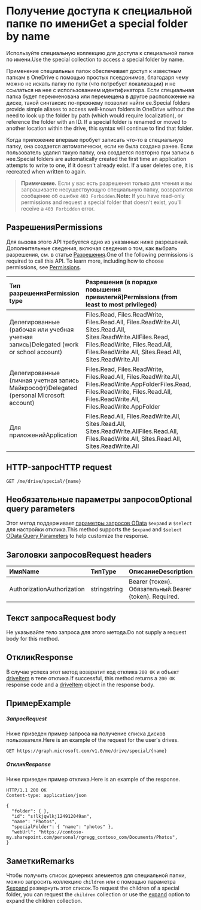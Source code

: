 # <a name="get-a-special-folder-by-name"></a><span data-ttu-id="bd932-101">Получение доступа к специальной папке по имени</span><span class="sxs-lookup"><span data-stu-id="bd932-101">Get a special folder by name</span></span>

<span data-ttu-id="bd932-102">Используйте специальную коллекцию для доступа к специальной папке по имени.</span><span class="sxs-lookup"><span data-stu-id="bd932-102">Use the special collection to access a special folder by name.</span></span>

<span data-ttu-id="bd932-p101">Применение специальных папок обеспечивает доступ к известным папкам в OneDrive с помощью простых псевдонимов, благодаря чему можно не искать папку по пути (что потребует локализации) и не ссылаться на нее с использованием идентификатора. Если специальная папка будет переименована или перемещена в другое расположение на диске, такой синтаксис по-прежнему позволит найти ее.</span><span class="sxs-lookup"><span data-stu-id="bd932-p101">Special folders provide simple aliases to access well-known folders in OneDrive without the need to look up the folder by path (which would require localization), or reference the folder with an ID. If a special folder is renamed or moved to another location within the drive, this syntax will continue to find that folder.</span></span>

<span data-ttu-id="bd932-p102">Когда приложение впервые пробует записать что-то в специальную папку, она создается автоматически, если не была создана ранее. Если пользователь удалил такую папку, она создается повторно при записи в нее.</span><span class="sxs-lookup"><span data-stu-id="bd932-p102">Special folders are automatically created the first time an application attempts to write to one, if it doesn't already exist. If a user deletes one, it is recreated when written to again.</span></span>

><span data-ttu-id="bd932-107">**Примечание.**  Если у вас есть разрешения только для чтения и вы запрашиваете несуществующую специальную папку, возвратится сообщение об ошибке `403 Forbidden`.</span><span class="sxs-lookup"><span data-stu-id="bd932-107">**Note:**  If you have read-only permissions and request a special folder that doesn't exist, you'll receive a `403 Forbidden` error.</span></span>

## <a name="permissions"></a><span data-ttu-id="bd932-108">Разрешения</span><span class="sxs-lookup"><span data-stu-id="bd932-108">Permissions</span></span>

<span data-ttu-id="bd932-p103">Для вызова этого API требуется одно из указанных ниже разрешений. Дополнительные сведения, включая сведения о том, как выбрать разрешения, см. в статье [Разрешения](../../../concepts/permissions_reference.md).</span><span class="sxs-lookup"><span data-stu-id="bd932-p103">One of the following permissions is required to call this API. To learn more, including how to choose permissions, see [Permissions](../../../concepts/permissions_reference.md).</span></span>

|<span data-ttu-id="bd932-111">Тип разрешения</span><span class="sxs-lookup"><span data-stu-id="bd932-111">Permission type</span></span>                        | <span data-ttu-id="bd932-112">Разрешения (в порядке повышения привилегий)</span><span class="sxs-lookup"><span data-stu-id="bd932-112">Permissions (from least to most privileged)</span></span>                                                           |
|:--------------------------------------|:------------------------------------------------------------------------------------------------------|
|<span data-ttu-id="bd932-113">Делегированные (рабочая или учебная учетная запись)</span><span class="sxs-lookup"><span data-stu-id="bd932-113">Delegated (work or school account)</span></span>     | <span data-ttu-id="bd932-114">Files.Read, Files.ReadWrite, Files.Read.All, Files.ReadWrite.All, Sites.Read.All, Sites.ReadWrite.All</span><span class="sxs-lookup"><span data-stu-id="bd932-114">Files.Read, Files.ReadWrite, Files.Read.All, Files.ReadWrite.All, Sites.Read.All, Sites.ReadWrite.All</span></span> |
|<span data-ttu-id="bd932-115">Делегированные (личная учетная запись Майкрософт)</span><span class="sxs-lookup"><span data-stu-id="bd932-115">Delegated (personal Microsoft account)</span></span> | <span data-ttu-id="bd932-116">Files.Read, Files.ReadWrite, Files.Read.All, Files.ReadWrite.All, Files.ReadWrite.AppFolder</span><span class="sxs-lookup"><span data-stu-id="bd932-116">Files.Read, Files.ReadWrite, Files.Read.All, Files.ReadWrite.All, Files.ReadWrite.AppFolder</span></span>           |
|<span data-ttu-id="bd932-117">Для приложений</span><span class="sxs-lookup"><span data-stu-id="bd932-117">Application</span></span>                            | <span data-ttu-id="bd932-118">Files.Read.All, Files.ReadWrite.All, Sites.Read.All, Sites.ReadWrite.All</span><span class="sxs-lookup"><span data-stu-id="bd932-118">Files.Read.All, Files.ReadWrite.All, Sites.Read.All, Sites.ReadWrite.All</span></span>                              |

## <a name="http-request"></a><span data-ttu-id="bd932-119">HTTP-запрос</span><span class="sxs-lookup"><span data-stu-id="bd932-119">HTTP request</span></span>

<!-- { "blockType": "ignored" } -->
```http
GET /me/drive/special/{name}
```
## <a name="optional-query-parameters"></a><span data-ttu-id="bd932-120">Необязательные параметры запросов</span><span class="sxs-lookup"><span data-stu-id="bd932-120">Optional query parameters</span></span>

<span data-ttu-id="bd932-121">Этот метод поддерживает [параметры запросов OData](../../../concepts/query_parameters.md) `$expand` и `$select` для настройки отклика.</span><span class="sxs-lookup"><span data-stu-id="bd932-121">This method supports the `$expand` and `$select` [OData Query Parameters](../../../concepts/query_parameters.md) to help customize the response.</span></span>

## <a name="request-headers"></a><span data-ttu-id="bd932-122">Заголовки запросов</span><span class="sxs-lookup"><span data-stu-id="bd932-122">Request headers</span></span>

| <span data-ttu-id="bd932-123">Имя</span><span class="sxs-lookup"><span data-stu-id="bd932-123">Name</span></span>          | <span data-ttu-id="bd932-124">Тип</span><span class="sxs-lookup"><span data-stu-id="bd932-124">Type</span></span>   | <span data-ttu-id="bd932-125">Описание</span><span class="sxs-lookup"><span data-stu-id="bd932-125">Description</span></span>               |
|:--------------|:-------|:--------------------------|
| <span data-ttu-id="bd932-126">Authorization</span><span class="sxs-lookup"><span data-stu-id="bd932-126">Authorization</span></span> | <span data-ttu-id="bd932-127">string</span><span class="sxs-lookup"><span data-stu-id="bd932-127">string</span></span> | <span data-ttu-id="bd932-p104">Bearer {токен}. Обязательный.</span><span class="sxs-lookup"><span data-stu-id="bd932-p104">Bearer {token}. Required.</span></span> |

## <a name="request-body"></a><span data-ttu-id="bd932-130">Текст запроса</span><span class="sxs-lookup"><span data-stu-id="bd932-130">Request body</span></span>

<span data-ttu-id="bd932-131">Не указывайте тело запроса для этого метода.</span><span class="sxs-lookup"><span data-stu-id="bd932-131">Do not supply a request body for this method.</span></span>

## <a name="response"></a><span data-ttu-id="bd932-132">Отклик</span><span class="sxs-lookup"><span data-stu-id="bd932-132">Response</span></span>

<span data-ttu-id="bd932-133">В случае успеха этот метод возвратит код отклика `200 OK` и объект [driveItem](../resources/driveitem.md) в теле отклика.</span><span class="sxs-lookup"><span data-stu-id="bd932-133">If successful, this method returns a `200 OK` response code and a [driveItem](../resources/driveitem.md) object in the response body.</span></span>

## <a name="example"></a><span data-ttu-id="bd932-134">Пример</span><span class="sxs-lookup"><span data-stu-id="bd932-134">Example</span></span>

##### <a name="request"></a><span data-ttu-id="bd932-135">Запрос</span><span class="sxs-lookup"><span data-stu-id="bd932-135">Request</span></span>

<span data-ttu-id="bd932-136">Ниже приведен пример запроса на получение списка дисков пользователя.</span><span class="sxs-lookup"><span data-stu-id="bd932-136">Here is an example of the request for the user's drives.</span></span>

<!-- {
  "blockType": "request",
  "name": "get_drive_special"
}-->
```http
GET https://graph.microsoft.com/v1.0/me/drive/special/{name}
```

##### <a name="response"></a><span data-ttu-id="bd932-137">Отклик</span><span class="sxs-lookup"><span data-stu-id="bd932-137">Response</span></span>
<span data-ttu-id="bd932-138">Ниже приведен пример отклика.</span><span class="sxs-lookup"><span data-stu-id="bd932-138">Here is an example of the response.</span></span>
<!-- {
  "blockType": "response",
  "truncated": true,
  "@odata.type": "microsoft.graph.driveItem"
} -->
```http
HTTP/1.1 200 OK
Content-type: application/json

{
  "folder": { },
  "id": "s!lkjqwlkj124912049an",
  "name": "Photos",
  "specialFolder": { "name": "photos" },
  "webUrl": "https://contoso-my.sharepoint.com/personal/rgregg_contoso_com/Documents/Photos",
}
```

## <a name="remarks"></a><span data-ttu-id="bd932-139">Заметки</span><span class="sxs-lookup"><span data-stu-id="bd932-139">Remarks</span></span>

<span data-ttu-id="bd932-140">Чтобы получить список дочерних элементов для специальной папки, можно запросить коллекцию `children` или с помощью параметра [$expand](../../../concepts/query_parameters.md) развернуть этот список.</span><span class="sxs-lookup"><span data-stu-id="bd932-140">To request the children of a special folder, you can request the `children` collection or use the [expand](../../../concepts/query_parameters.md) option to expand the children collection.</span></span>


<!-- {
  "type": "#page.annotation",
  "description": "List drives",
  "keywords": "",
  "section": "documentation",
  "tocPath": "OneDrive/Drive/Get special folder"
}-->
